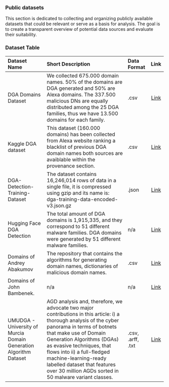 ### Public datasets

This section is dedicated to collecting and organizing publicly available datasets that could be relevant or serve as a basis for analysis. The goal is to create a transparent overview of potential data sources and evaluate their suitability.

### Dataset Table

| **Dataset Name**                                                      | **Short Description**                                                                                                                                                                                                                                                                                                                                                                         | **Data Format**                                     | **Link**                                                             | 
|:----------------------------------------------------------------------|:----------------------------------------------------------------------------------------------------------------------------------------------------------------------------------------------------------------------------------------------------------------------------------------------------------------------------------------------------------------------------------------------|:----------------------------------------------------|:--------------------------------------------------------------------:|
| DGA Domains Dataset                                                   | We collected 675.000 domain names. 50% of the domains are DGA generated and 50% are Alexa domains. The 337.500 malicious DNs are equally distributed among the 25 DGA families, thus we have 13.500 domains for each family.                                                                                                                                                                  | .csv                                                | [Link](https://github.com/chrmor/DGA_domains_dataset)                |    
| Kaggle DGA dataset                                                    | This dataset (160.000 domains) has been collected from Alexa website ranking a blacklist of previous DGA domain names both sources are avaiblable within the provenance section.                                                                                                                                                                                                              | .csv                                                | [Link](https://www.kaggle.com/datasets/gtkcyber/dga-dataset/data)    |
| DGA-Detection-Training-Dataset                                        | The dataset contains 16,246,014 rows of data in a single file, it is compressed using gzip and its name is: dga-training-data-encoded-v3.json.gz                                                                                                                                                                                                                                              | .json                                               | [Link](https://github.com/ExtraHop/DGA-Detection-Training-Dataset)   |
| Hugging Face DGA Detection                                            | The total amount of DGA domains is 1,915,335, and they correspond to 51 different malware families. DGA domains were generated by 51 different malware families.                                                                                                                                                                                                                              | n/a                                                 | [Link](https://huggingface.co/datasets/harpomaxx/dga-detection)      |
| Domains of Andrey Abakumov                                            | The repository that contains the algorithms for generating domain names, dictionaries of malicious domain names.                                                                                                                                                                                                                                                                              | .csv                                                | [Link](https://github.com/andrewaeva/DGA)                            |
| Domains of John Bambenek.                                             | n/a                                                                                                                                                                                                                                                                                                                                                                                           | n/a                                                 | [Link](https://osint.bambenekconsulting.com/feeds/)                  |
| UMUDGA - University of Murcia Domain Generation Algorithm Dataset     | AGD analysis and, therefore, we advocate two major contributions in this article: i) a thorough analysis of the cyber panorama in terms of botnets that make use of Domain Generation Algorithms (DGAs) as evasive techniques, that flows into ii) a full-fledged machine-learning-ready labelled dataset that features over 30 million AGDs sorted in 50 malware variant classes.            | .csv, .arff, .txt                                   | [Link](https://osint.bambenekconsulting.com/feeds/)                  |